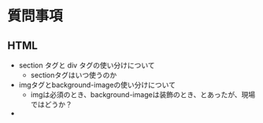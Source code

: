 # 質問事項

## HTML

- section タグと div タグの使い分けについて
  - sectionタグはいつ使うのか
- imgタグとbackground-imageの使い分けについて
  - imgは必須のとき、background-imageは装飾のとき、とあったが、現場ではどうか？
- 

